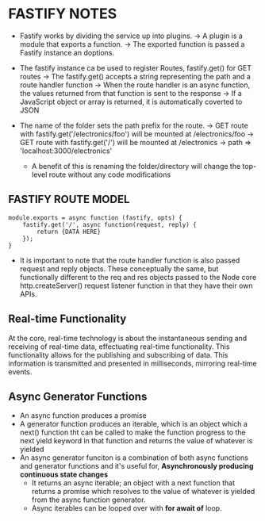 # FASTIFY NOTES

* Fastify works by dividing the service up into plugins. 
    -> A plugin is a module that exports a function. 
    -> The exported function is passed a Fastify instance an doptions.
    
* The fastify instance ca be used to register Routes, fastify.get() for GET routes
    -> The fastify.get() accepts a string representing the path and a route handler function
    -> When the route handler is an async function, the values returned from that function is sent to the response
    -> If a JavaScript object or array is returned, it is automatically coverted to JSON

* The name of the folder sets the path prefix for the route. 
    -> GET route with fastify.get('/electronics/foo') will be mounted at /electronics/foo
    -> GET route with fastify.get('/') will be mounted at /electronics -> path => 'localhost:3000/electronics'
    * A benefit of this is renaming the folder/directory will change the top-level route without any code modifications

## FASTIFY ROUTE MODEL

    module.exports = async function (fastify, opts) {
        fastify.get('/', async function(request, reply) {
            return {DATA HERE}
        });
    }

* It is important to note that the route handler function is also passed request and reply objects. These
    conceptually the same, but functionally different to the req and res objects passed to the Node core http.createServer()
    request listener function in that they have their own APIs.

## Real-time Functionality
At the core, real-time technology is about the instantaneous sending and receiving of real-time data, effectuating real-time functionality.
This functionality allows for the publishing and subscribing of data.
This information is transmitted and presented in milliseconds, mirroring real-time events.

## Async Generator Functions
* An async function produces a promise
* A generator function produces an iterable, which is an object which a next() function tht can be called to make the function progress to the next yield keyword in that function and returns the value of whatever is yielded
* An async generator funciton is a combination of both async functions and generator functions and it's useful for, **Asynchronously producing continuous state changes**
    * It returns an async iterable; an object with a next function that returns a promise which resolves to the value of whatever is yielded from the async function generator.
    * Async iterables can be looped over with **for await of** loop.
